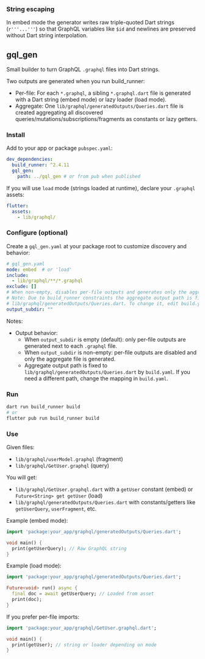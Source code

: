 ### String escaping

In embed mode the generator writes raw triple-quoted Dart strings (`r'''...'''`) so that
GraphQL variables like `$id` and newlines are preserved without Dart string interpolation.

## gql_gen

Small builder to turn GraphQL `.graphql` files into Dart strings.

Two outputs are generated when you run build_runner:

- Per-file: For each `*.graphql`, a sibling `*.graphql.dart` file is generated with a Dart string (embed mode) or lazy loader (load mode).
- Aggregate: One `lib/graphql/generatedOutputs/Queries.dart` file is created aggregating all discovered queries/mutations/subscriptions/fragments as constants or lazy getters.

### Install

Add to your app or package `pubspec.yaml`:

```yaml
dev_dependencies:
  build_runner: ^2.4.11
  gql_gen:
    path: ../gql_gen # or from pub when published
```

If you will use `load` mode (strings loaded at runtime), declare your `.graphql` assets:

```yaml
flutter:
  assets:
    - lib/graphql/
```

### Configure (optional)

Create a `gql_gen.yaml` at your package root to customize discovery and behavior:

```yaml
# gql_gen.yaml
mode: embed  # or 'load'
include:
  - lib/graphql/**/*.graphql
exclude: []
# When non-empty, disables per-file outputs and generates only the aggregate file.
# Note: Due to build_runner constraints the aggregate output path is fixed to
# lib/graphql/generatedOutputs/Queries.dart. To change it, edit build.yaml.
output_subdir: ""
```

Notes:

- Output behavior:
  - When `output_subdir` is empty (default): only per-file outputs are generated next to each `.graphql` file.
  - When `output_subdir` is non-empty: per-file outputs are disabled and only the aggregate file is generated.
  - Aggregate output path is fixed to `lib/graphql/generatedOutputs/Queries.dart` by `build.yaml`.
    If you need a different path, change the mapping in `build.yaml`.

### Run

```bash
dart run build_runner build
# or
flutter pub run build_runner build
```

### Use

Given files:

- `lib/graphql/userModel.graphql` (fragment)
- `lib/graphql/GetUser.graphql` (query)

You will get:

- `lib/graphql/GetUser.graphql.dart` with a `getUser` constant (embed) or `Future<String> get getUser` (load)
- `lib/graphql/generatedOutputs/Queries.dart` with constants/getters like `getUserQuery`, `userFragment`, etc.

Example (embed mode):

```dart
import 'package:your_app/graphql/generatedOutputs/Queries.dart';

void main() {
  print(getUserQuery); // Raw GraphQL string
}
```

Example (load mode):

```dart
import 'package:your_app/graphql/generatedOutputs/Queries.dart';

Future<void> run() async {
  final doc = await getUserQuery; // Loaded from asset
  print(doc);
}
```

If you prefer per-file imports:

```dart
import 'package:your_app/graphql/GetUser.graphql.dart';

void main() {
  print(getUser); // string or loader depending on mode
}
```
